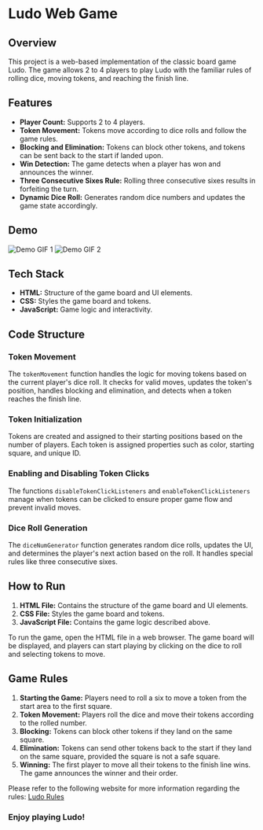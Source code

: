 # Ludo Web Game

## Overview

This project is a web-based implementation of the classic board game Ludo. The game allows 2 to 4 players to play Ludo with the familiar rules of rolling dice, moving tokens, and reaching the finish line.

## Features

- **Player Count:** Supports 2 to 4 players.
- **Token Movement:** Tokens move according to dice rolls and follow the game rules.
- **Blocking and Elimination:** Tokens can block other tokens, and tokens can be sent back to the start if landed upon.
- **Win Detection:** The game detects when a player has won and announces the winner.
- **Three Consecutive Sixes Rule:** Rolling three consecutive sixes results in forfeiting the turn.
- **Dynamic Dice Roll:** Generates random dice numbers and updates the game state accordingly.

## Demo

![Demo GIF 1](path/to/demo1.gif)
![Demo GIF 2](path/to/demo2.gif)

## Tech Stack

- **HTML:** Structure of the game board and UI elements.
- **CSS:** Styles the game board and tokens.
- **JavaScript:** Game logic and interactivity.

## Code Structure

### Token Movement

The `tokenMovement` function handles the logic for moving tokens based on the current player's dice roll. It checks for valid moves, updates the token's position, handles blocking and elimination, and detects when a token reaches the finish line.

### Token Initialization

Tokens are created and assigned to their starting positions based on the number of players. Each token is assigned properties such as color, starting square, and unique ID.

### Enabling and Disabling Token Clicks

The functions `disableTokenClickListeners` and `enableTokenClickListeners` manage when tokens can be clicked to ensure proper game flow and prevent invalid moves.

### Dice Roll Generation

The `diceNumGenerator` function generates random dice rolls, updates the UI, and determines the player's next action based on the roll. It handles special rules like three consecutive sixes.

## How to Run

1. **HTML File:** Contains the structure of the game board and UI elements.
2. **CSS File:** Styles the game board and tokens.
3. **JavaScript File:** Contains the game logic described above.

To run the game, open the HTML file in a web browser. The game board will be displayed, and players can start playing by clicking on the dice to roll and selecting tokens to move.

## Game Rules

1. **Starting the Game:** Players need to roll a six to move a token from the start area to the first square.
2. **Token Movement:** Players roll the dice and move their tokens according to the rolled number.
3. **Blocking:** Tokens can block other tokens if they land on the same square.
4. **Elimination:** Tokens can send other tokens back to the start if they land on the same square, provided the square is not a safe square.
5. **Winning:** The first player to move all their tokens to the finish line wins. The game announces the winner and their order.

Please refer to the following website for more information regarding the rules: [Ludo Rules](https://www.ymimports.com/pages/how-to-play-ludo)

### Enjoy playing Ludo!

